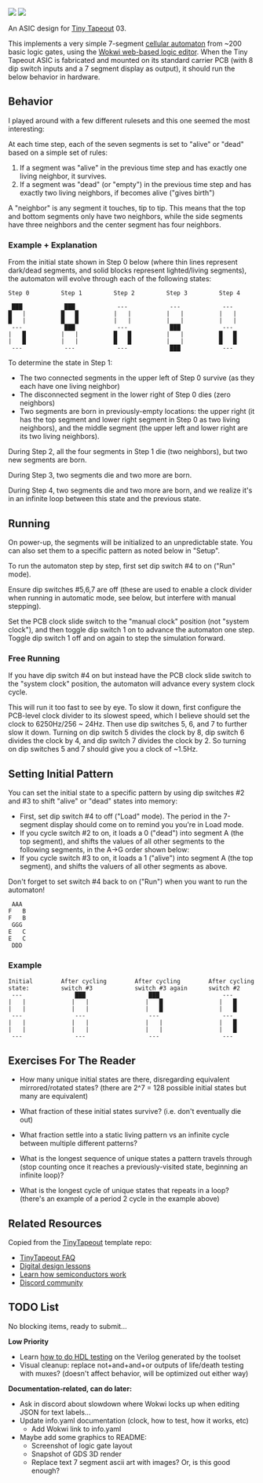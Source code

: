 ![](../../workflows/gds/badge.svg) ![](../../workflows/docs/badge.svg)

An ASIC design for [Tiny Tapeout](https://tinytapeout.com) 03.

This implements a very simple 7-segment [cellular automaton](https://en.wikipedia.org/wiki/Cellular_automaton) from ~200 basic logic gates, using the [Wokwi web-based logic editor](https://tinytapeout.com/digital_design/wokwi/). When the Tiny Tapeout ASIC is fabricated and mounted on its standard carrier PCB (with 8 dip switch inputs and a 7 segment display as output), it should run the below behavior in hardware.

## Behavior

I played around with a few different rulesets and this one seemed the most interesting:

At each time step, each of the seven segments is set to "alive" or "dead" based on a simple set of rules:
1) If a segment was "alive" in the previous time step and has exactly one living neighbor, it survives.
2) If a segment was "dead" (or "empty") in the previous time step and has exactly two living neighbors, if becomes alive ("gives birth")

A "neighbor" is any segment it touches, tip to tip. This means that the top and bottom segments only have two neighbors, while the side segments have three neighbors and the center segment has four neighbors.

### Example + Explanation

From the initial state shown in Step 0 below (where thin lines represent dark/dead segments, and solid blocks represent lighted/living segments), the automaton will evolve through each of the following states:
```
Step 0         Step 1         Step 2         Step 3         Step 4

 ███            ███            ---            ---            --- 
█   |          █   █          |   |          |   |          |   |          
█   |          █   █          |   |          |   |          |   |   
 ---            ███            ---            ███            --- 
|   █          |   |          █   █          |   |          █   █
|   █          |   |          █   █          |   |          █   █
 ---            ---            ---            ███            ---
```
To determine the state in Step 1:
* The two connected segments in the upper left of Step 0 survive (as they each have one living neighbor)
* The disconnected segment in the lower right of Step 0 dies (zero neighbors)
* Two segments are born in previously-empty locations: the upper right (it has the top segment and lower right segment in Step 0 as two living neighbors), and the middle segment (the upper left and lower right are its two living neighbors).

During Step 2, all the four segments in Step 1 die (two neighbors), but two new segments are born.

During Step 3, two segments die and two more are born.

During Step 4, two segments die and two more are born, and we realize it's in an infinite loop between this state and the previous state.

## Running

On power-up, the segments will be initialized to an unpredictable state.
You can also set them to a specific pattern as noted below in "Setup".

To run the automaton step by step, first set dip switch #4 to on ("Run" mode).

Ensure dip switches #5,6,7 are off (these are used to enable a clock divider when running in automatic mode, see below, but interfere with manual stepping).

Set the PCB clock slide switch to the "manual clock" position (not "system clock"), and then toggle dip switch 1 on to advance the automaton one step. Toggle dip switch 1 off and on again to step the simulation forward.

### Free Running

If you have dip switch #4 on but instead have the PCB clock slide switch to the "system clock" position, the automaton will advance every system clock cycle.

This will run it too fast to see by eye. To slow it down, first configure the PCB-level clock divider to its slowest speed, which I believe should set the clock to 6250Hz/256 ~ 24Hz. Then use dip switches 5, 6, and 7 to further slow it down. Turning on dip switch 5 divides the clock by 8, dip switch 6 divides the clock by 4, and dip switch 7 divides the clock by 2. So turning on dip switches 5 and 7 should give you a clock of ~1.5Hz.

## Setting Initial Pattern

You can set the initial state to a specific pattern by using dip switches #2 and #3 to shift "alive" or "dead" states into memory:
* First, set dip switch #4 to off ("Load" mode). The period in the 7-segment display should come on to remind you you're in Load mode.
* If you cycle switch #2 to on, it loads a 0 ("dead") into segment A (the top segment), and shifts the values of all other segments to the following segments, in the A->G order shown below:
* If you cycle switch #3 to on, it loads a 1 ("alive") into segment A (the top segment), and shifts the valuers of all other segments as above.

Don't forget to set switch #4 back to on ("Run") when you want to run the automaton!

```
 AAA
F   B 
F   B 
 GGG
E   C
E   C
 DDD
```

### Example

```
Initial        After cycling        After cycling        After cycling
state:         switch #3            switch #3 again      switch #2
 ---               ███                  ███                  ---           
|   |             |   |                |   █                |   █           
|   |             |   |                |   █                |   █           
 ---               ---                  ---                  ---                 
|   |             |   |                |   |                |   █                       
|   |             |   |                |   |                |   █                       
 ---               ---                  ---                  ---                 
```

## Exercises For The Reader

* How many unique initial states are there, disregarding equivalent mirrored/rotated states? (there are 2^7 = 128 possible initial states but many are equivalent)

* What fraction of these initial states survive? (i.e. don't eventually die out)

* What fraction settle into a static living pattern vs an infinite cycle between multiple different patterns?

* What is the longest sequence of unique states a pattern travels through (stop counting once it reaches a previously-visited state, beginning an infinite loop)?

* What is the longest cycle of unique states that repeats in a loop? (there's an example of a period 2 cycle in the example above)

## Related Resources

Copied from the [TinyTapeout](https://tinytapeout.com) template repo:
* [TinyTapeout FAQ](https://tinytapeout.com/faq/)
* [Digital design lessons](https://tinytapeout.com/digital_design/)
* [Learn how semiconductors work](https://tinytapeout.com/siliwiz/)
* [Discord community](https://discord.gg/rPK2nSjxy8)

## TODO List

No blocking items, ready to submit...

**Low Priority**
* Learn [how to do HDL testing](https://tinytapeout.com/hdl/testing/) on the Verilog generated by the toolset
* Visual cleanup: replace not+and+and+or outputs of life/death testing with muxes? (doesn't affect behavior, will be optimized out either way)

**Documentation-related, can do later:**
* Ask in discord about slowdown where Wokwi locks up when editing JSON for text labels...
* Update info.yaml documentation (clock, how to test, how it works, etc)
  * Add Wokwi link to info.yaml
* Maybe add some graphics to README:
  * Screenshot of logic gate layout
  * Snapshot of GDS 3D render
  * Replace text 7 segment ascii art with images? Or, is this good enough?


